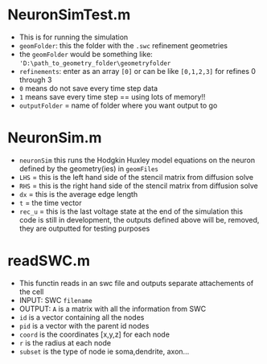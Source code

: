 # NeuronSimTest.m

 - This is for running the simulation
 - <code>geomFolder</code>: this the folder with the <code>.swc</code> refinement geometries
 - the <code>geomFolder</code> would be something like: <code>'D:\path_to_geometry_folder\geometryfolder</code>
 - <code>refinements</code>: enter as an array <code>[0]</code> or can be like <code>[0,1,2,3]</code> for refines 0 through 3
 - <code>0</code> means do not save every time step data
 - <code>1</code> means save every time step == using lots of memory!!
 - <code>outputFolder</code> = name of folder where you want output to go

# NeuronSim.m

 - <code>neuronSim</code>  this runs the Hodgkin Huxley model equations on the neuron defined by the geometry(ies) in <code>geomFiles</code>
 - <code>LHS</code> = this is the left hand side of the stencil matrix from diffusion solve
 - <code>RHS</code> = this is the right hand side of the stencil matrix from diffusion solve
 - <code>dx</code> = this is the average edge length
 - <code>t</code> = the time vector
 - <code>rec_u</code> = this is the last voltage state at the end of the simulation
this code is still in development, the outputs defined above will be, removed, they are outputted for testing purposes

# readSWC.m

 - This functin reads in an swc file and outputs separate attachements of the cell
 - INPUT: SWC <code>filename</code>
 - OUTPUT: <code>A</code> is a matrix with all the information from SWC
 - <code>id</code> is a vector containing all the nodes
 - <code>pid</code> is a vector with the parent id nodes
 - <code>coord</code> is the coordinates [x,y,z] for each node
 - <code>r</code> is the radius at each node
 - <code>subset</code> is the type of node ie soma,dendrite, axon...


